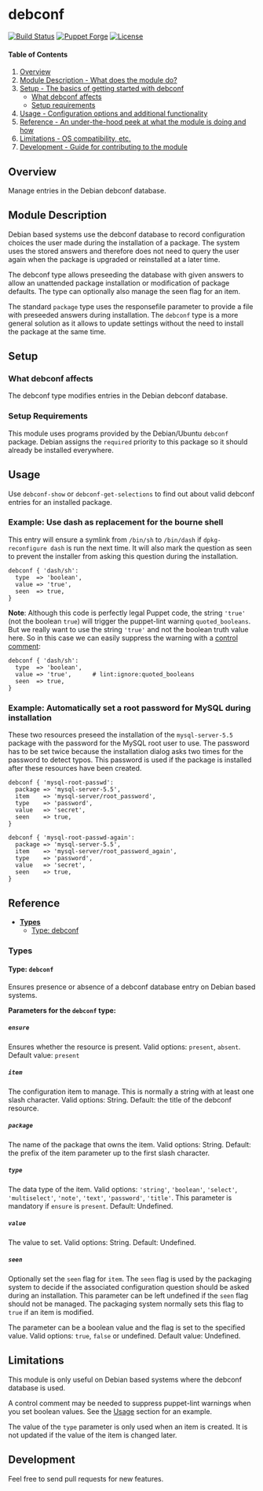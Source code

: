 # debconf

[![Build Status](https://github.com/smoeding/puppet-debconf/actions/workflows/CI.yaml/badge.svg)](https://github.com/smoeding/puppet-debconf/actions/workflows/CI.yaml)
[![Puppet Forge](https://img.shields.io/puppetforge/v/stm/debconf.svg)](https://forge.puppetlabs.com/stm/debconf)
[![License](https://img.shields.io/github/license/smoeding/puppet-debconf.svg)](https://raw.githubusercontent.com/smoeding/puppet-debconf/master/LICENSE)

#### Table of Contents

1. [Overview](#overview)
2. [Module Description - What does the module do?](#module-description)
3. [Setup - The basics of getting started with debconf](#setup)
    * [What debconf affects](#what-debconf-affects)
    * [Setup requirements](#setup-requirements)
4. [Usage - Configuration options and additional functionality](#usage)
5. [Reference - An under-the-hood peek at what the module is doing and how](#reference)
5. [Limitations - OS compatibility, etc.](#limitations)
6. [Development - Guide for contributing to the module](#development)

## Overview

Manage entries in the Debian debconf database.

## Module Description

Debian based systems use the debconf database to record configuration choices the user made during the installation of a package. The system uses the stored answers and therefore does not need to query the user again when the package is upgraded or reinstalled at a later time.

The debconf type allows preseeding the database with given answers to allow an unattended package installation or modification of package defaults. The type can optionally also manage the seen flag for an item.

The standard `package` type uses the responsefile parameter to provide a file with preseeded answers during installation. The `debconf` type is a more general solution as it allows to update settings without the need to install the package at the same time.

## Setup

### What debconf affects

The debconf type modifies entries in the Debian debconf database.

### Setup Requirements

This module uses programs provided by the Debian/Ubuntu `debconf` package. Debian assigns the `required` priority to this package so it should already be installed everywhere.

## Usage

Use `debconf-show` or `debconf-get-selections` to find out about valid debconf entries for an installed package.

### Example: Use dash as replacement for the bourne shell

This entry will ensure a symlink from `/bin/sh` to `/bin/dash` if `dpkg-reconfigure dash` is run the next time. It will also mark the question as seen to prevent the installer from asking this question during the installation.

```puppet
debconf { 'dash/sh':
  type  => 'boolean',
  value => 'true',
  seen  => true,
}
```

**Note**: Although this code is perfectly legal Puppet code, the string `'true'` (not the boolean `true`) will trigger the puppet-lint warning `quoted_booleans`. But we really want to use the string `'true'` and not the boolean truth value here. So in this case we can easily suppress the warning with a [control comment](http://puppet-lint.com/controlcomments/):

```puppet
debconf { 'dash/sh':
  type  => 'boolean',
  value => 'true',      # lint:ignore:quoted_booleans
  seen  => true,
}
```

### Example: Automatically set a root password for MySQL during installation

These two resources preseed the installation of the `mysql-server-5.5` package with the password for the MySQL root user to use. The password has to be set twice because the installation dialog asks two times for the password to detect typos. This password is used if the package is installed after these resources have been created.

```puppet
debconf { 'mysql-root-passwd':
  package => 'mysql-server-5.5',
  item    => 'mysql-server/root_password',
  type    => 'password',
  value   => 'secret',
  seen    => true,
}

debconf { 'mysql-root-passwd-again':
  package => 'mysql-server-5.5',
  item    => 'mysql-server/root_password_again',
  type    => 'password',
  value   => 'secret',
  seen    => true,
}
```

## Reference

- [**Types**](#types)
  - [Type: debconf](#type-debconf)

### Types

#### Type: `debconf`

Ensures presence or absence of a debconf database entry on Debian based systems.

**Parameters for the `debconf` type:**

##### `ensure`

Ensures whether the resource is present. Valid options: `present`, `absent`. Default value: `present`

##### `item`

The configuration item to manage. This is normally a string with at least one slash character. Valid options: String. Default: the title of the debconf resource.

##### `package`

The name of the package that owns the item. Valid options: String. Default: the prefix of the item parameter up to the first slash character.

##### `type`

The data type of the item. Valid options: `'string'`, `'boolean'`, `'select'`, `'multiselect'`, `'note'`, `'text'`, `'password'`, `'title'`. This parameter is mandatory if `ensure` is `present`. Default: Undefined.

##### `value`

The value to set. Valid options: String. Default: Undefined.

##### `seen`

Optionally set the `seen` flag for `item`. The `seen` flag is used by the packaging system to decide if the associated configuration question should be asked during an installation. This parameter can be left undefined if the `seen` flag should not be managed. The packaging system normally sets this flag to `true` if an item is modified.

The parameter can be a boolean value and the flag is set to the specified value. Valid options: `true`, `false` or undefined. Default value: Undefined.

## Limitations

This module is only useful on Debian based systems where the debconf database is used.

A control comment may be needed to suppress puppet-lint warnings when you set boolean values. See the [Usage](#usage) section for an example.

The value of the `type` parameter is only used when an item is created. It is not updated if the value of the item is changed later.

## Development

Feel free to send pull requests for new features.
